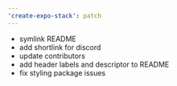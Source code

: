 ```yaml
---
'create-expo-stack': patch
---
```


- symlink README
- add shortlink for discord
- update contributors
- add header labels and descriptor to README
- fix styling package issues
